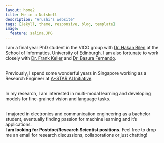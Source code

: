 ```yaml
---
layout: home2
title: Me in a Nutshell
description: "Arushi's website"
tags: [Jekyll, theme, responsive, blog, template]
image:
  feature: salina.JPG
---
```


I am a final year PhD student in the VICO group with <a href="http://homepages.inf.ed.ac.uk/hbilen/index.html" target="_blank">Dr. Hakan Bilen</a> at the School of Informatics, University of Edinburgh. I am also fortunate to work closely with  <a href="https://homepages.inf.ed.ac.uk/keller/" target="_blank">Dr. Frank Keller</a> and  <a href="https://basurafernando.github.io/" target="_blank">Dr. Basura Fernando</a>. 

<br />Previously, I spend some wonderful years in Singapore working as a Research Engineer at <a href="https://www.a-star.edu.sg" target="_blank">A*STAR AI Initiative</a>.

<br />In my research, I am interested in multi-modal learning and developing models for fine-grained vision and language tasks.

<br />
I majored in electronics and communication engineering as a bachelor student, eventually finding passion for machine learning and it’s applications.

<br />
<b>I am looking for Postdoc/Research Scientist positions.</b> Feel free to drop me an email for research discussions, collaborations or just chatting! 



